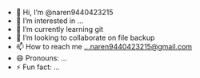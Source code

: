 - 👋 Hi, I’m @naren9440423215
- 👀 I’m interested in ...
- 🌱 I’m currently learning git
- 💞️ I’m looking to collaborate on file backup
- 📫 How to reach me ...naren9440423215@gmail.com
- 😄 Pronouns: ...
- ⚡ Fun fact: ...

<!---
naren9440423215/naren9440423215 is a ✨ special ✨ repository because its `README.md` (this file) appears on your GitHub profile.
You can click the Preview link to take a look at your changes.
--->
